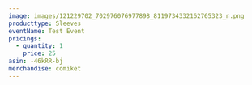```yaml
---
image: images/121229702_702976076977898_8119734332162765323_n.png
producttype: Sleeves
eventName: Test Event
pricings:
  - quantity: 1
    price: 25
asin: -46kRR-bj
merchandise: comiket
---
```

